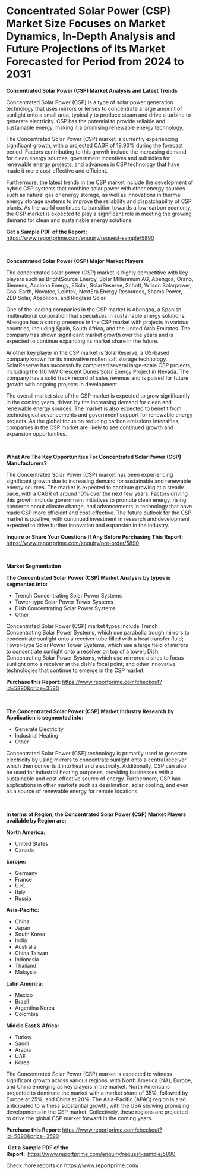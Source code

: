 <p><h1>Concentrated Solar Power (CSP) Market Size Focuses on Market Dynamics, In-Depth Analysis and Future Projections of its Market Forecasted for Period from 2024 to 2031</h1></p><p><strong>Concentrated Solar Power (CSP) Market Analysis and Latest Trends</strong></p>
<p><p>Concentrated Solar Power (CSP) is a type of solar power generation technology that uses mirrors or lenses to concentrate a large amount of sunlight onto a small area, typically to produce steam and drive a turbine to generate electricity. CSP has the potential to provide reliable and sustainable energy, making it a promising renewable energy technology.</p><p>The Concentrated Solar Power (CSP) market is currently experiencing significant growth, with a projected CAGR of 19.90% during the forecast period. Factors contributing to this growth include the increasing demand for clean energy sources, government incentives and subsidies for renewable energy projects, and advances in CSP technology that have made it more cost-effective and efficient. </p><p>Furthermore, the latest trends in the CSP market include the development of hybrid CSP systems that combine solar power with other energy sources such as natural gas or energy storage, as well as innovations in thermal energy storage systems to improve the reliability and dispatchability of CSP plants. As the world continues to transition towards a low-carbon economy, the CSP market is expected to play a significant role in meeting the growing demand for clean and sustainable energy solutions.</p></p>
<p><strong>Get a Sample PDF of the Report:&nbsp;</strong> <a href="https://www.reportprime.com/enquiry/request-sample/5890">https://www.reportprime.com/enquiry/request-sample/5890</a></p>
<p>&nbsp;</p>
<p><strong>Concentrated Solar Power (CSP) Major Market Players</strong></p>
<p><p>The concentrated solar power (CSP) market is highly competitive with key players such as BrightSource Energy, Solar Millennium AG, Abengoa, Orano, Siemens, Acciona Energy, ESolar, SolarReserve, Schott, Wilson Solarpower, Cool Earth, Novatec, Lointek, NextEra Energy Resources, Shams Power, ZED Solar, Absolicon, and Rioglass Solar.</p><p>One of the leading companies in the CSP market is Abengoa, a Spanish multinational corporation that specializes in sustainable energy solutions. Abengoa has a strong presence in the CSP market with projects in various countries, including Spain, South Africa, and the United Arab Emirates. The company has shown significant market growth over the years and is expected to continue expanding its market share in the future.</p><p>Another key player in the CSP market is SolarReserve, a US-based company known for its innovative molten salt storage technology. SolarReserve has successfully completed several large-scale CSP projects, including the 110 MW Crescent Dunes Solar Energy Project in Nevada. The company has a solid track record of sales revenue and is poised for future growth with ongoing projects in development.</p><p>The overall market size of the CSP market is expected to grow significantly in the coming years, driven by the increasing demand for clean and renewable energy sources. The market is also expected to benefit from technological advancements and government support for renewable energy projects. As the global focus on reducing carbon emissions intensifies, companies in the CSP market are likely to see continued growth and expansion opportunities.</p></p>
<p>&nbsp;</p>
<p><strong>What Are The Key Opportunities For Concentrated Solar Power (CSP) Manufacturers?</strong></p>
<p><p>The Concentrated Solar Power (CSP) market has been experiencing significant growth due to increasing demand for sustainable and renewable energy sources. The market is expected to continue growing at a steady pace, with a CAGR of around 10% over the next few years. Factors driving this growth include government initiatives to promote clean energy, rising concerns about climate change, and advancements in technology that have made CSP more efficient and cost-effective. The future outlook for the CSP market is positive, with continued investment in research and development expected to drive further innovation and expansion in the industry.</p></p>
<p><strong>Inquire or Share Your Questions If Any Before Purchasing This Report:</strong> <a href="https://www.reportprime.com/enquiry/pre-order/5890">https://www.reportprime.com/enquiry/pre-order/5890</a></p>
<p>&nbsp;</p>
<p><strong>Market Segmentation</strong></p>
<p><strong>The Concentrated Solar Power (CSP) Market Analysis by types is segmented into:</strong></p>
<p><ul><li>Trench Concentrating Solar Power Systems</li><li>Tower-type Solar Power Tower Systems</li><li>Dish Concentrating Solar Power Systems</li><li>Other</li></ul></p>
<p><p>Concentrated Solar Power (CSP) market types include Trench Concentrating Solar Power Systems, which use parabolic trough mirrors to concentrate sunlight onto a receiver tube filled with a heat transfer fluid; Tower-type Solar Power Tower Systems, which use a large field of mirrors to concentrate sunlight onto a receiver on top of a tower; Dish Concentrating Solar Power Systems, which use mirrored dishes to focus sunlight onto a receiver at the dish's focal point; and other innovative technologies that continue to emerge in the CSP market.</p></p>
<p><strong>Purchase this Report:&nbsp;</strong><a href="https://www.reportprime.com/checkout?id=5890&price=3590">https://www.reportprime.com/checkout?id=5890&price=3590</a></p>
<p>&nbsp;</p>
<p><strong>The Concentrated Solar Power (CSP) Market Industry Research by Application is segmented into:</strong></p>
<p><ul><li>Generate Electricity</li><li>Industrial Heating</li><li>Other</li></ul></p>
<p><p>Concentrated Solar Power (CSP) technology is primarily used to generate electricity by using mirrors to concentrate sunlight onto a central receiver which then converts it into heat and electricity. Additionally, CSP can also be used for industrial heating purposes, providing businesses with a sustainable and cost-effective source of energy. Furthermore, CSP has applications in other markets such as desalination, solar cooling, and even as a source of renewable energy for remote locations.</p></p>
<p>&nbsp;</p>
<p><strong>In terms of Region, the Concentrated Solar Power (CSP) Market Players available by Region are:</strong></p>
<p>
    <p> <strong> North America: </strong>
        <ul>
            <li>United States</li>
            <li>Canada</li>
        </ul>
        </p> 
    <p> <strong> Europe: </strong>
        <ul>
            <li>Germany</li>
            <li>France</li>
            <li>U.K.</li>
            <li>Italy</li>
            <li>Russia</li>
        </ul>
        </p> 
    <p> <strong> Asia-Pacific: </strong>
        <ul>
            <li>China</li>
            <li>Japan</li>
            <li>South Korea</li>
            <li>India</li>
            <li>Australia</li>
            <li>China Taiwan</li>
            <li>Indonesia</li>
            <li>Thailand</li>
            <li>Malaysia</li>
        </ul>
        </p> 
    <p> <strong> Latin America: </strong>
        <ul>
            <li>Mexico</li>
            <li>Brazil</li>
            <li>Argentina Korea</li>
            <li>Colombia</li>
        </ul>
        </p> 
    <p> <strong> Middle East & Africa: </strong>
        <ul>
            <li>Turkey</li>
            <li>Saudi</li>
            <li>Arabia</li>
            <li>UAE</li>
            <li>Korea</li>
        </ul>
    </p>
    </p>
<p><p>The Concentrated Solar Power (CSP) market is expected to witness significant growth across various regions, with North America (NA), Europe, and China emerging as key players in the market. North America is projected to dominate the market with a market share of 35%, followed by Europe at 25%, and China at 20%. The Asia-Pacific (APAC) region is also anticipated to witness substantial growth, with the USA showing promising developments in the CSP market. Collectively, these regions are projected to drive the global CSP market forward in the coming years.</p></p>
<p><strong>Purchase this Report: </strong><a href="https://www.reportprime.com/checkout?id=5890&price=3590">https://www.reportprime.com/checkout?id=5890&price=3590</a></p>
<p>&nbsp;<strong>Get a Sample PDF of the Report:&nbsp;&nbsp;</strong><a href="https://www.reportprime.com/enquiry/request-sample/5890">https://www.reportprime.com/enquiry/request-sample/5890</a></p>
<p><strong></strong></p>
<p>Check more reports on https://www.reportprime.com/</p>